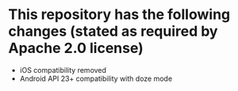# This repository has the following changes (stated as required by Apache 2.0 license)

- iOS compatibility removed
- Android API 23+ compatibility with doze mode